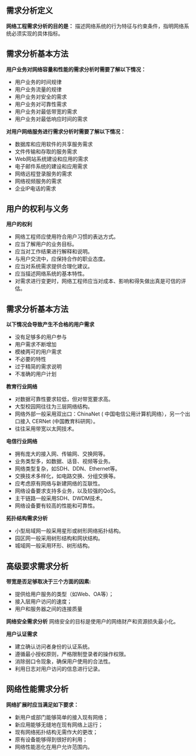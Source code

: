 ## 需求分析定义

**网络工程需求分析的目的是：**
描述网络系统的行为特征与约束条件，指明网络系统必须实现的具体指标。
## 需求分析基本方法

**用户业务对网络容量和性能的需求分析时需要了解以下情况：**
- 用户业务的时间规律
- 用户业务流量的规律
- 用户业务对安全的需求
- 用户业务对可靠性需求
- 用户业务对最低带宽的需求
- 用户业务对最低响应时间的需求

**对用户网络服务进行需求分析时需要了解以下情况：**
- 数据库和应用软件的共享服务需求
- 文件传输和存取的服务需求
- Web网站系统建设和应用的需求
- 电子邮件系统的建设和应用需求
- 网络远程登录服务的需求
- 网络视频服务的需求
- 企业IP电话的需求
## 用户的权利与义务

**用户的权利**
- 网络工程师应使用符合用户习惯的表达方式。
- 应当了解用户的业务目标。
- 应当对工作结果进行解释和说明。
- 与用户交流中，应保持合作的职业态度。
- 应当对系统需求提供合理化建议。
- 应当描述网络系统的基本特性。
- 对需求进行变更时，网络工程师应当对成本、影响和得失做出真是可信的评估。
## 需求分析基本方法

**以下情况会导致产生不合格的用户需求**
- 没有足够多的用户参与
- 用户需求不断增加
- 模棱两可的用户需求
- 不必要的特性
- 过于精简的需求说明
- 不准确的用户计划

**教育行业网络**
- 对数据可靠性要求较低，但对带宽要求高。
- 大型校园网往往为三层网络结构。
- 网络外部一般采用双出口：ChinaNet ( 中国电信公用计算机网络），另一个出口接入 CERNet (中国教育科研网）。
- 往往采用带宽以太网技术。

**电信行业网络**
- 拥有庞大的接入网、传输网、交换网等。
- 业务类型多，如数据、话音、视频等业务。
- 网络类型复杂，如SDH、DDN、Ethernet等。
- 交换技术多样化，如电路交换、分组交换等。
- 应考虑原有网络与新建网络的互联性。
- 网络设备要求支持多业务，以及较强的QoS。
- 主干链路一般采用SDH、DWDM技术。
- 网络设备要有较高的性能和可靠性。

**拓扑结构需求分析**
- 小型局域网一般采用星形或树形网络拓扑结构。
- 园区网一般采用树形结构和网状结构。
- 城域网一般采用环形、树形结构。
## 高级要求需求分析

**带宽是否足够取决于三个方面的因素:**
- 提供给用户服务的类型（如Web、OA等）；
- 接入层用户访问的速度；
- 用户和服务器之间的连接质量

**网络安全需求分析**
网络安全的目标是使用户的网络财产和资源损失最小化。

**用户认证需求**
- 建立确认访问者身份的认证系统。
- 遵循最小授权原则，严格限制登录者的操作权限。
- 消除弱口令现象，确保用户使用的合法性。
- 利用日志对用户访问的信息进行记录。
## 网络性能需求分析

**网络扩展时应当满足如下要求：**
- 新用户或部门能够简单的接入现有网络；
- 新应用能够无缝地在现有网络上运行；
- 现有网络拓扑结构无需作大的更改；
- 原有设备能够得到很好的利用；
- 网络性能恶化在用户允许范围内。